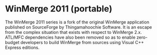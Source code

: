 # WinMerge 2011 (portable)

The WinMerge 2011 series is a fork of the original WinMerge application published on SourceForge by Thingamahoochie Software. It is an escape from the complex situation that exists with respect to WinMerge 2.x. ATL/MFC dependencies have also been removed so as to enable zero-budget developers to build WinMerge from sources using Visual C++ Express editions.
